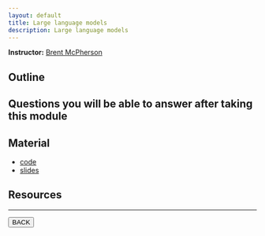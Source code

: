 ```yaml
---
layout: default
title: Large language models
description: Large language models
---
```


**Instructor:** [Brent McPherson](https://github.com/bcmcpher)

## Outline


## Questions you will be able to answer after taking this module


## Material

- [code](https://github.com/neurodatascience/QLS-course-materials/tree/main/Lectures/2024/12_LLM)
- [slides](https://github.com/neurodatascience/QLS-course-materials/tree/main/Lectures/2024/12_LLM/lecture)

## Resources

<!--
## Pre-recorded lecture video

<div style="display: flex; justify-content: center; margin: 10px">

  <iframe
    width="560"
    height="315"
    src="TODO"
    title="YouTube video player"
    frameborder="0"
    allow="accelerometer; autoplay; clipboard-write; encrypted-media; gyroscope; picture-in-picture; web-share" referrerpolicy="strict-origin-when-cross-origin"
    allowfullscreen>
  </iframe>

</div>
-->

---

<a href="../latest.html"><button>BACK</button></a>
